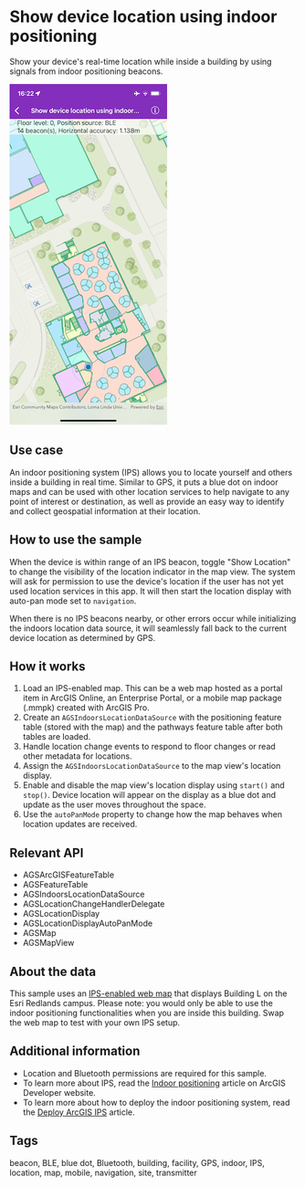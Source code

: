 # Show device location using indoor positioning

Show your device's real-time location while inside a building by using signals from indoor positioning beacons.

![Show device location using indoor positioning](show-device-location-using-indoor-positioning.png)

## Use case

An indoor positioning system (IPS) allows you to locate yourself and others inside a building in real time. Similar to GPS, it puts a blue dot on indoor maps and can be used with other location services to help navigate to any point of interest or destination, as well as provide an easy way to identify and collect geospatial information at their location.

## How to use the sample

When the device is within range of an IPS beacon, toggle "Show Location" to change the visibility of the location indicator in the map view. The system will ask for permission to use the device's location if the user has not yet used location services in this app. It will then start the location display with auto-pan mode set to `navigation`.

When there is no IPS beacons nearby, or other errors occur while initializing the indoors location data source, it will seamlessly fall back to the current device location as determined by GPS.

## How it works

1. Load an IPS-enabled map. This can be a web map hosted as a portal item in ArcGIS Online, an Enterprise Portal, or a mobile map package (.mmpk) created with ArcGIS Pro.
2. Create an `AGSIndoorsLocationDataSource` with the positioning feature table (stored with the map) and the pathways feature table after both tables are loaded.
3. Handle location change events to respond to floor changes or read other metadata for locations.
4. Assign the `AGSIndoorsLocationDataSource` to the map view's location display.
5. Enable and disable the map view's location display using `start()` and `stop()`. Device location will appear on the display as a blue dot and update as the user moves throughout the space.
6. Use the `autoPanMode` property to change how the map behaves when location updates are received.

## Relevant API

* AGSArcGISFeatureTable
* AGSFeatureTable
* AGSIndoorsLocationDataSource
* AGSLocationChangeHandlerDelegate
* AGSLocationDisplay
* AGSLocationDisplayAutoPanMode
* AGSMap
* AGSMapView

## About the data

This sample uses an [IPS-enabled web map](https://viennardc.maps.arcgis.com/home/item.html?id=89f88764c29b48218366855d7717d266) that displays Building L on the Esri Redlands campus. Please note: you would only be able to use the indoor positioning functionalities when you are inside this building. Swap the web map to test with your own IPS setup.

## Additional information

* Location and Bluetooth permissions are required for this sample.
* To learn more about IPS, read the [Indoor positioning](https://developers.arcgis.com/ios/device-location/indoor-positioning/) article on ArcGIS Developer website.
* To learn more about how to deploy the indoor positioning system, read the [Deploy ArcGIS IPS](https://doc.arcgis.com/en/ips/latest/get-started/introduction-to-the-deployment-of-arcgis-ips.htm) article.

## Tags

beacon, BLE, blue dot, Bluetooth, building, facility, GPS, indoor, IPS, location, map, mobile, navigation, site, transmitter
